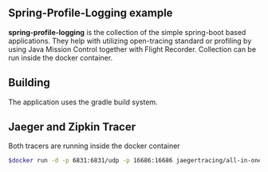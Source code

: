 ## Spring-Profile-Logging example

**spring-profile-logging** is the collection of the simple spring-boot based applications.
They help with utilizing open-tracing standard or profiling by using Java Mission 
Control together with Flight Recorder. Collection can be run inside the docker container.
<UNDER CONTRUCTION>

## Building
The application uses the gradle build system.
<UNDER CONTRUCTION>


## Jaeger and Zipkin Tracer
Both tracers are running inside the docker container 
```bash
$docker run -d -p 6831:6831/udp -p 16686:16686 jaegertracing/all-in-one:latest
```
<UNDER CONTRUCTION>
